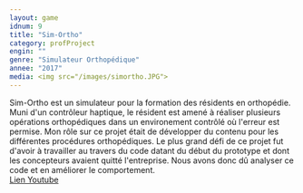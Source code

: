 ```yaml
---
layout:	game
idnum: 9
title: "Sim-Ortho"
category: profProject
engin: ""
genre: "Simulateur Orthopédique"
annee: "2017"
media: <img src="/images/simortho.JPG">
---
```

<div>
	<p>
		Sim-Ortho est un simulateur pour la formation des résidents en orthopédie. Muni d'un contrôleur haptique, le résident est amené à réaliser plusieurs opérations orthopédiques dans un environement contrôlé où l'erreur est permise. 
		Mon rôle sur ce projet était de développer du contenu pour les différentes procédures orthopédiques. Le plus grand défi de ce projet fut d'avoir à travailler au travers du code datant du début du prototype et dont les concepteurs avaient quitté l'entreprise. 
		Nous avons donc dû analyser ce code et en améliorer le comportement. </br>
		<a href="https://www.youtube.com/watch?v=8_jYfbb0hc8">Lien Youtube</a>
	</p>
</div>